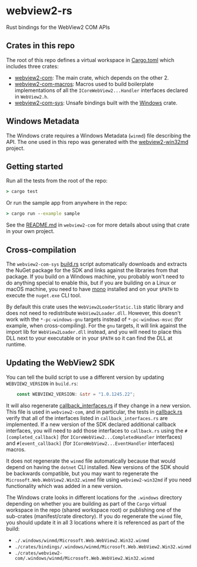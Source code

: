 # webview2-rs
Rust bindings for the WebView2 COM APIs

## Crates in this repo
The root of this repo defines a virtual workspace in [Cargo.toml](./Cargo.toml) which includes three crates:
- [webview2-com](./crates/webview2-com/README.md): The main crate, which depends on the other 2.
- [webview2-com-macros](./crates/callback-macros/README.md): Macros used to build boilerplate implementations of all the `ICoreWebView2...Handler` interfaces declared in `WebView2.h`.
- [webview2-com-sys](./crates/bindings/README.md): Unsafe bindings built with the [Windows](https://github.com/microsoft/windows-rs) crate.

## Windows Metadata
The Windows crate requires a Windows Metadata (`winmd`) file describing the API. The one used in this repo was generated with the [webview2-win32md](https://github.com/wravery/webview2-win32md) project.

## Getting started
Run all the tests from the root of the repo:
```cmd
> cargo test
```

Or run the sample app from anywhere in the repo:
```cmd
> cargo run --example sample
```

See the [README.md](./crates/webview2-com/README.md) in `webview2-com` for more details about using that crate in your own project.

## Cross-compilation
The `webview2-com-sys` [build.rs](./crates/bindings/build.rs) script automatically downloads and extracts the NuGet package for the SDK and links against the libraries from that package. If you build on a Windows machine, you probably won't need to do anything special to enable this, but if you are building on a Linux or macOS machine, you need to have [mono](https://www.mono-project.com/) installed and on your `$PATH` to execute the `nuget.exe` CLI tool.

By default this crate uses the `WebView2LoaderStatic.lib` static library and does not need to redistribute `WebView2Loader.dll`. However, this doesn't work with the `*-pc-windows-gnu` targets instead of `*-pc-windows-msvc` (for example, when cross-compiling). For the `gnu` targets, it will link against the import lib for `WebView2Loader.dll` instead, and you will need to place this DLL next to your executable or in your `$PATH` so it can find the DLL at runtime.

## Updating the WebView2 SDK
You can tell the build script to use a different version by updating `WEBVIEW2_VERSION` in `build.rs`:
```rust
    const WEBVIEW2_VERSION: &str = "1.0.1245.22";
```
It will also regenerate [callback_interfaces.rs](./crates/bindings/src/callback_interfaces.rs) if they change in a new version. This file is used in `webview2-com`, and in particular, the tests in [callback.rs](./crates/webview2-com/src/callback.rs) verify that all of the interfaces listed in `callback_interfaces.rs` are implemented. If a new version of the SDK declared additional callback interfaces, you will need to add those interfaces to `callback.rs` using the `#[completed_callback]` (for `ICoreWebView2...CompletedHandler` interfaces) and `#[event_callback]` (for `ICoreWebView2...EventHandler` interfaces) macros.

It does not regenerate the `winmd` file automatically because that would depend on having the `dotnet` CLI installed. New versions of the SDK should be backwards compatible, but you may want to regenerate the `Microsoft.Web.WebView2.Win32.winmd` file using `webview2-win32md` if you need functionality which was added in a new version.
 
The Windows crate looks in different locations for the `.windows` directory depending on whether you are building as part of the `Cargo` virtual workspace in the repo (shared workspace root) or publishing one of the sub-crates (manifest/crate directory). If you do regenerate the `winmd` file, you should update it in all 3 locations where it is referenced as part of the build:
 - `./.windows/winmd/Microsoft.Web.WebView2.Win32.winmd`
 - `./crates/bindings/.windows/winmd/Microsoft.Web.WebView2.Win32.winmd`
 - `./crates/webview2-com/.windows/winmd/Microsoft.Web.WebView2.Win32.winmd`